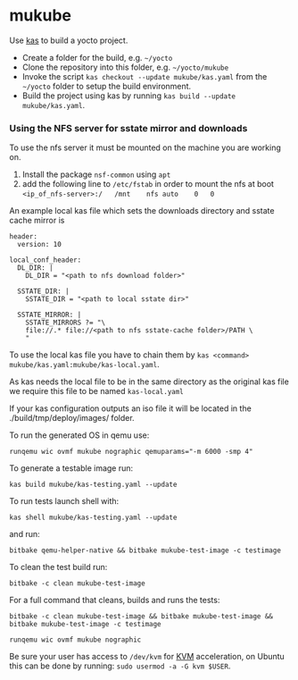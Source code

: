 # mukube

Use [kas](https://kas.readthedocs.io/en/latest/userguide.html#usage) to build a yocto project.

* Create a folder for the build, e.g. `~/yocto`
* Clone the repository into this folder, e.g. `~/yocto/mukube`
* Invoke the script `kas checkout --update mukube/kas.yaml` from the `~/yocto` folder to setup the build environment.
* Build the project using kas by running `kas build --update mukube/kas.yaml`.

### Using the NFS server for sstate mirror and downloads
To use the nfs server it must be mounted on the machine you are working on. 
1. Install the package `nsf-common` using `apt`
2. add the following line to `/etc/fstab` in order to mount the nfs at boot `<ip_of_nfs-server>:/	/mnt	nfs	auto	0	0` 

An example local kas file which sets the downloads directory and sstate cache mirror is
```
header:
  version: 10

local_conf_header:
  DL_DIR: |
    DL_DIR = "<path to nfs download folder>"

  SSTATE_DIR: |
    SSTATE_DIR = "<path to local sstate dir>"

  SSTATE_MIRROR: | 
    SSTATE_MIRRORS ?= "\
    file://.* file://<path to nfs sstate-cache folder>/PATH \
    "
``` 

To use the local kas file you have to chain them by `kas <command> mukube/kas.yaml:mukube/kas-local.yaml`.

As kas needs the local file to be in the same directory as the original kas file we require this file to be named `kas-local.yaml`

If your kas configuration outputs an iso file it will be located in the ./build/tmp/deploy/images/ folder.

To run the generated OS in qemu use:

`runqemu wic ovmf mukube nographic qemuparams="-m 6000 -smp 4" `

To generate a testable image run: 

`kas build mukube/kas-testing.yaml --update`

To run tests launch shell with:

`kas shell mukube/kas-testing.yaml --update`

and run:

`bitbake qemu-helper-native && bitbake mukube-test-image -c testimage ` 

To clean the test build run:

`bitbake -c clean mukube-test-image ` 

For a full command that cleans, builds and runs the tests:

`bitbake -c clean mukube-test-image && bitbake mukube-test-image && bitbake mukube-test-image -c testimage ` 

`runqemu wic ovmf mukube nographic`

Be sure your user has access to `/dev/kvm` for [KVM](https://en.wikipedia.org/wiki/Kernel-based_Virtual_Machine) acceleration, on Ubuntu this can be done by running: `sudo usermod -a -G kvm $USER`.
